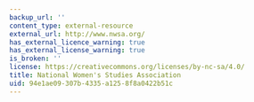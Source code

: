```yaml
---
backup_url: ''
content_type: external-resource
external_url: http://www.nwsa.org/
has_external_licence_warning: true
has_external_license_warning: true
is_broken: ''
license: https://creativecommons.org/licenses/by-nc-sa/4.0/
title: National Women's Studies Association
uid: 94e1ae09-307b-4335-a125-8f8a0422b51c
---
```


